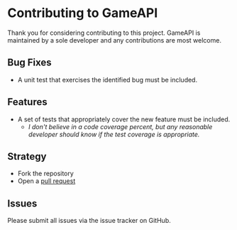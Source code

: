 Contributing to GameAPI
=============================
Thank you for considering contributing to this project. GameAPI is maintained by a sole developer and any contributions are most welcome.

Bug Fixes
---------
- A unit test that exercises the identified bug must be included.

Features
--------
- A set of tests that appropriately cover the new feature must be included.
    - _I don't believe in a code coverage percent, but any reasonable developer should know if the test coverage is appropriate._

Strategy
--------
- Fork the repository
- Open a [pull request](https://github.com/binaryhabitat/GameAPI/compare)

Issues
------
Please submit all issues via the issue tracker on GitHub.
